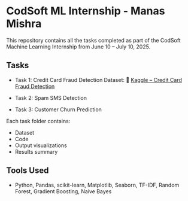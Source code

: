 # CodSoft ML Internship - Manas Mishra

This repository contains all the tasks completed as part of the CodSoft Machine Learning Internship from June 10 – July 10, 2025.

## Tasks
- Task 1: Credit Card Fraud Detection
  Dataset:
🔗 [Kaggle – Credit Card Fraud Detection](https://www.kaggle.com/datasets/kartik2112/fraud-detection)

- Task 2: Spam SMS Detection
- Task 3: Customer Churn Prediction

Each task folder contains:
- Dataset
- Code
- Output visualizations
- Results summary

## Tools Used
- Python, Pandas, scikit-learn, Matplotlib, Seaborn, TF-IDF, Random Forest, Gradient Boosting, Naive Bayes

